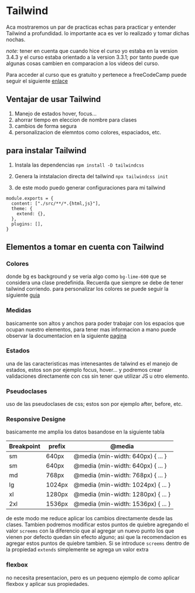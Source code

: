 # Tailwind

Aca mostraremos un par de practicas echas para practicar y entender Tailwind a profundidad. lo importante aca es ver lo realizado y tomar dichas nochas.

 _note:_ tener en cuenta que cuando hice el curso yo estaba en la version 3.4.3 y el curso estaba orientado a la version 3.3.1; por tanto puede que algunas cosas cambien en comparacion a los videos del curso.

 Para acceder al curso que es gratuito y pertenece a freeCodeCamp puede seguir el siguiente [enlace](https://www.youtube.com/watch?v=5HtRcMSO1Ro&ab_channel=freeCodeCampEspa%C3%B1ol)

## Ventajar de usar Tailwind

1. Manejo de estados hover, focus...
2. ahorrar tiempo en eleccion de nombre para clases  
3. cambios de forma segura
4. personalizacion de elemntos como colores, espaciados, etc.

## para instalar Tailwind

1. Instala las dependencias
`npm install -D tailwindcss`

2. Genera la intstalacion directa del tailwind
`npx tailwindcss init`

3. de este modo puedo generar configuraciones para mi tailwind

```
module.exports = {
  content: ["./src/**/*.{html,js}"],  
  theme: {
    extend: {},
  },
  plugins: [],
}
```

## Elementos a tomar en cuenta con Tailwind

### Colores

donde bg es background y se veria algo como `bg-lime-600` que se considera una clase predefinida. Recuerda que siempre se debe de tener tailwind corriendo. para personalizar los colores se puede seguir la siguiente [guia](https://tailwindcss.com/docs/customizing-colors)

### Medidas

basicamente son altos y anchos para poder trabajar con los espacios que ocupan nuestro elementos, para tener mas informacion a mano puede observar la documentacion en la siguiente [pagina](https://tailwindcss.com/docs/width)

### Estados

una de las caracteristicas mas intenesantes de talwind es el manejo de estados, estos son por ejemplo focus, hover... y podremos crear validaciones directamente con css sin tener que utilizar JS u otro elemento.

### Pseudoclases

uso de las pseudoclases de css; estos son por ejemplo after, before, etc.

### Responsive Designe

basicamente me amplia los datos basandose en la siguiente tabla

<table>
  <thead>
    <tr>
      <th>Breakpoint</th>
      <th>prefix</th>
      <th>@media</th>
    </tr>
  </thead>
  <tbody>
    <tr>
      <td>sm</td>
      <td>640px</td>
      <td>@media (min-width: 640px) { ... }</td>
    </tr>
    <tr>
      <td>sm</td>
      <td>640px</td>
      <td>@media (min-width: 640px) { ... }</td>
    </tr>
    <tr>
      <td>md</td>
      <td>768px</td>
      <td>@media (min-width: 768px) { ... }</td>
    </tr>
    <tr>
      <td>lg</td>
      <td>1024px</td>
      <td>@media (min-width: 1024px) { ... }</td>
    </tr>
    <tr>
      <td>xl</td>
      <td>1280px</td>
      <td>@media (min-width: 1280px) { ... }</td>
    </tr>
    <tr>
      <td>2xl</td>
      <td>1536px</td>
      <td>@media (min-width: 1536px) { ... }</td>
    </tr>
  </tbody>
</table>
 	
de este modo me reduce aplicar los cambios directamente desde las clases. Tambien podremos modificar estos puntos de quiebre agregando el valor `screems` con la diferencio que al agregar un nuevo punto los que vienen por defecto quedan sin efecto alguno; asi que la recomendacion es agregar estos puntos de quiebre tambien. Si se introduce `screems` dentro de la propiedad `extends` simplemente se agrega un valor extra


### flexbox

no necesita presentacion, pero es un pequeno ejemplo de como aplicar flexbox y aplicar sus propiedades.